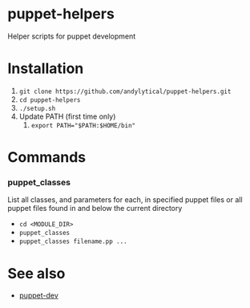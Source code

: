 # puppet-helpers
Helper scripts for puppet development


# Installation
1. `git clone https://github.com/andylytical/puppet-helpers.git`
1. `cd puppet-helpers`
1. `./setup.sh`
1. Update PATH (first time only) 
   1. `export PATH="$PATH:$HOME/bin"`


# Commands
### puppet_classes
List all classes, and parameters for each, in specified puppet files
or all puppet files found in and below the current directory
* `cd <MODULE_DIR>`
* `puppet_classes`
* `puppet_classes filename.pp ...`



# See also
* [puppet-dev](https://github.com/ncsa/puppet-dev)
